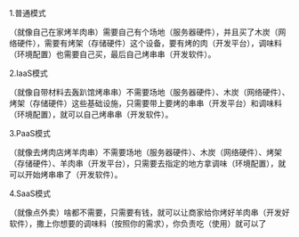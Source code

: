 1.普通模式

（就像自己在家烤羊肉串）需要自己有个场地（服务器硬件），并且买了木炭（网络硬件），需要有烤架（存储硬件）这个设备，要有烤的肉（开发平台），调味料（环境配置）也需要自己买，最后自己烤串串（开发软件）。

2.IaaS模式

（就像自带材料去轰趴馆烤串串）不需要场地（服务器硬件）、木炭（网络硬件）、烤架（存储硬件）这些基础设施，只需要带上要烤的串串（开发平台）和调味料（环境配置），就可以自己烤串串（开发软件）。

3.PaaS模式

（就像去烤肉店烤羊肉串）不需要场地（服务器硬件）、木炭（网络硬件）、烤架（存储硬件）、羊肉串（开发平台），只需要去指定的地方拿调味（环境配置），就可以开始烤串串了（开发软件）。

4.SaaS模式

（就像点外卖）啥都不需要，只需要有钱，就可以让商家给你烤好羊肉串（开发好软件），撒上你想要的调味料（按照你的需求），你负责吃（使用）就可以了